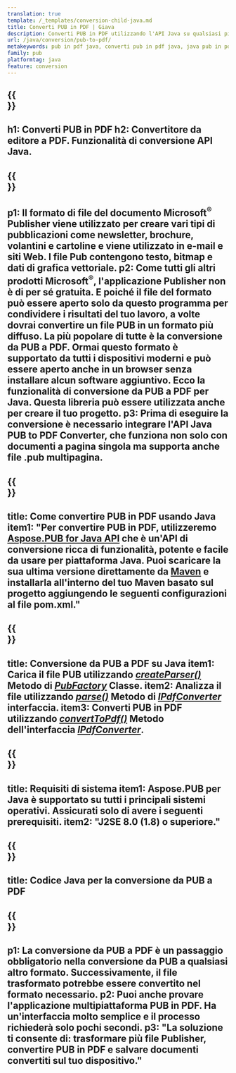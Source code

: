 ```yaml
---
translation: true
template: /_templates/conversion-child-java.md
title: Converti PUB in PDF | Giava
description: Converti PUB in PDF utilizzando l'API Java su qualsiasi piattaforma. Funzionalità di conversione dell'editore facile da integrare nella tua soluzione.
url: /java/conversion/pub-to-pdf/
metakeywords: pub in pdf java, converti pub in pdf java, java pub in pdf, editore in pdf java
family: pub
platformtag: java
feature: conversion
---
```


{{<section banner>}}
---
h1: Converti PUB in PDF
h2: Convertitore da editore a PDF. Funzionalità di conversione API Java.
---

{{<section overview>}}
---
p1: Il formato di file del documento Microsoft<sup>®</sup> Publisher viene utilizzato per creare vari tipi di pubblicazioni come newsletter, brochure, volantini e cartoline e viene utilizzato in e-mail e siti Web. I file Pub contengono testo, bitmap e dati di grafica vettoriale.
p2: Come tutti gli altri prodotti Microsoft<sup>®</sup>, l'applicazione Publisher non è di per sé gratuita. E poiché il file del formato può essere aperto solo da questo programma per condividere i risultati del tuo lavoro, a volte dovrai convertire un file PUB in un formato più diffuso. La più popolare di tutte è la conversione da PUB a PDF. Ormai questo formato è supportato da tutti i dispositivi moderni e può essere aperto anche in un browser senza installare alcun software aggiuntivo. Ecco la funzionalità di conversione da PUB a PDF per Java. Questa libreria può essere utilizzata anche per creare il tuo progetto.
p3: Prima di eseguire la conversione è necessario integrare l'API Java PUB to PDF Converter, che funziona non solo con documenti a pagina singola ma supporta anche file .pub multipagina.
---

{{<section widget>}}
---
title: Come convertire PUB in PDF usando Java
item1: "Per convertire PUB in PDF, utilizzeremo [Aspose.PUB for Java API](https://products.aspose.com/pub/java/) che è un'API di conversione ricca di funzionalità, potente e facile da usare per piattaforma Java. Puoi scaricare la sua ultima versione direttamente da [Maven](https://repository.aspose.com/pub/) e installarla all'interno del tuo Maven basato sul progetto aggiungendo le seguenti configurazioni al file pom.xml."
---

{{<section feature1>}}
---
title: Conversione da PUB a PDF su Java
item1: Carica il file PUB utilizzando [*createParser()*](https://apiference.aspose.com/pub/java/com.aspose.pub/PubFactory#createParser-java.lang.String-) Metodo di [*PubFactory*](https://reference.aspose.com/pub/java/com.aspose.pub/PubFactory) Classe.
item2: Analizza il file utilizzando [*parse()*](https://apiference.aspose.com/pub/java/com.aspose.pub/IPubParser#parse--) Metodo di [*IPdfConverter*](https://apiference.aspose.com/pub/java/com.aspose.pub/IPubParser) interfaccia.
item3: Converti PUB in PDF utilizzando [*convertToPdf()*](https://apiference.aspose.com/pub/java/com.aspose.pub/IPdfConverter#convertToPdf-com.aspose.pub.Document-java.lang.String-) Metodo dell'interfaccia [*IPdfConverter*](https://apiference.aspose.com/pub/java/com.aspose.pub/IPdfConverter).
---

{{<section feature2>}}
---
title: Requisiti di sistema
item1: Aspose.PUB per Java è supportato su tutti i principali sistemi operativi. Assicurati solo di avere i seguenti prerequisiti.
item2: "J2SE 8.0 (1.8) o superiore."
---

{{<section codeexample>}}
---
title: Codice Java per la conversione da PUB a PDF
---

{{<section summary>}}
---
p1: La conversione da PUB a PDF è un passaggio obbligatorio nella conversione da PUB a qualsiasi altro formato. Successivamente, il file trasformato potrebbe essere convertito nel formato necessario.
p2: Puoi anche provare l'applicazione multipiattaforma PUB in PDF. Ha un'interfaccia molto semplice e il processo richiederà solo pochi secondi.
p3: "La soluzione ti consente di: trasformare più file Publisher, convertire PUB in PDF e salvare documenti convertiti sul tuo dispositivo."
---